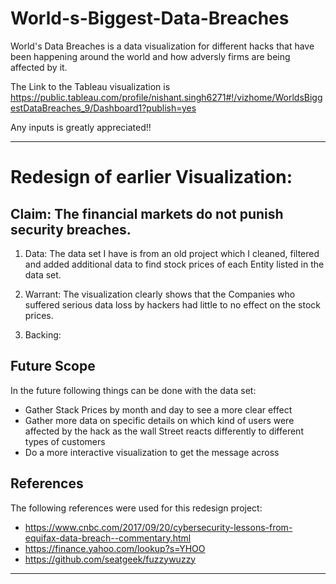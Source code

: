# World-s-Biggest-Data-Breaches

World's Data Breaches is a data visualization for different hacks that have been happening around the world and how adversly firms are being affected by it.

The Link to the Tableau visualization is https://public.tableau.com/profile/nishant.singh6271#!/vizhome/WorldsBiggestDataBreaches_9/Dashboard1?publish=yes

Any inputs is greatly appreciated!!

******************************************************************************************************************************

# Redesign of earlier Visualization:  


## Claim: The financial markets do not punish security breaches.

1. Data: The data set I have is from an old project which I cleaned, filtered and added additional data to find stock prices of each Entity listed in the data set.

2. Warrant: The visualization clearly shows that the Companies who suffered serious data loss by hackers had little to no effect on the stock prices.

3. Backing: 


## Future Scope

In the future following things can be done with the data set:

* Gather Stack Prices by month and day to see a more clear effect 
* Gather more data on specific details on which kind of users were affected by the hack as the wall Street reacts differently to different types of customers 
* Do a more interactive visualization to get the message across 

## References

The following references were used for this redesign project:

* https://www.cnbc.com/2017/09/20/cybersecurity-lessons-from-equifax-data-breach--commentary.html
* https://finance.yahoo.com/lookup?s=YHOO
* https://github.com/seatgeek/fuzzywuzzy


******************************************************************************************************************************












